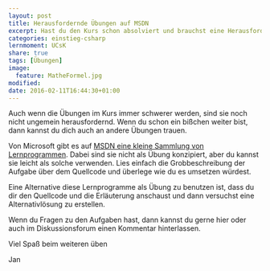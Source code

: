 ```yaml
---
layout: post
title: Herausfordernde Übungen auf MSDN
excerpt: Hast du den Kurs schon absolviert und brauchst eine Herausforderung? Wie wäre es hiermit?
categories: einstieg-csharp
lernmoment: UCsK
share: true
tags: [Übungen]
image:
  feature: MatheFormel.jpg
modified:
date: 2016-02-11T16:44:30+01:00
---
```


Auch wenn die Übungen im Kurs immer schwerer werden, sind sie noch nicht ungemein herausfordernd. Wenn du schon ein bißchen weiter bist, dann kannst du dich auch an andere Übungen trauen.

Von Microsoft gibt es auf <a href="https://msdn.microsoft.com/de-de/library/aa288436(v=vs.71).aspx" target="_blank">MSDN eine kleine Sammlung von Lernprogrammen</a>. Dabei sind sie nicht als Übung konzipiert, aber du kannst sie leicht als solche verwenden. Lies einfach die Grobbeschreibung der Aufgabe über dem Quellcode und überlege wie du es umsetzen würdest.

Eine Alternative diese Lernprogramme als Übung zu benutzen ist, dass du dir den Quellcode und die Erläuterung anschaust und dann versuchst eine Alternativlösung zu erstellen.

Wenn du Fragen zu den Aufgaben hast, dann kannst du gerne hier oder auch im Diskussionsforum einen Kommentar hinterlassen.

Viel Spaß beim weiteren üben

Jan
